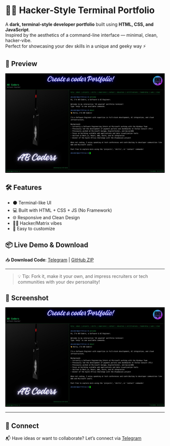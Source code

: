 # 🧑‍💻 Hacker-Style Terminal Portfolio

A **dark, terminal-style developer portfolio** built using **HTML, CSS, and JavaScript**.  
Inspired by the aesthetics of a command-line interface — minimal, clean, hacker-vibe.  
Perfect for showcasing your dev skills in a unique and geeky way ⚡

## 🚀 Preview

![Terminal Portfolio Preview](https://github.com/abinfotechreal/ABTERM/blob/main/preview.png)

## 🛠️ Features

- ⚫ Terminal-like UI
- 💻 Built with HTML + CSS + JS (No Framework)
- 🌐 Responsive and Clean Design
- 👨‍💻 Hacker/Matrix vibes
- 🧩 Easy to customize

## 📦 Live Demo & Download

📥 **Download Code**: [Telegram](https://t.me/abinfo_tech) | [GitHub ZIP](https://github.com/abinfotechreal/ABTERM/blob/main/ABTERM.zip)

---

> 💡 Tip: Fork it, make it your own, and impress recruiters or tech communities with your dev personality!

## 📸 Screenshot

![Screenshot](https://github.com/abinfotechreal/ABTERM/blob/main/preview.png)

---

## 📩 Connect

📬 Have ideas or want to collaborate? Let’s connect via [Telegram](https://t.me/yourchannel)

